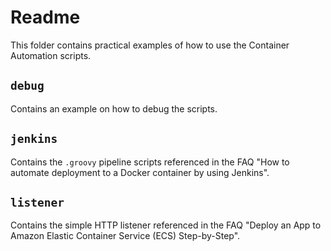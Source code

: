 # Readme

This folder contains practical examples of how to use the Container Automation scripts.

## `debug`

Contains an example on how to debug the scripts.

## `jenkins`

Contains the `.groovy` pipeline scripts referenced in the FAQ "How to automate deployment to a Docker container by using Jenkins".

## `listener`

Contains the simple HTTP listener referenced in the FAQ "Deploy an App to Amazon Elastic Container Service (ECS) Step-by-Step".
